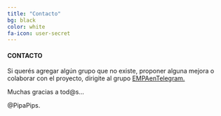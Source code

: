 ```yaml
---
title: "Contacto"
bg: black
color: white
fa-icon: user-secret
---
```

#### CONTACTO

<!---
No poner los links de t.joinchat directamente,
usar https://www.protectyourlinks.com/ para obtener
un link corto protegido por captcha
-->

Si querés agregar algún grupo que no existe, proponer alguna mejora o colaborar con el proyecto, dirigite al grupo [EMPAenTelegram.](https://www.proyl.com/5T2dFf1jP)

Muchas gracias a tod@s...         


@PipaPips.
